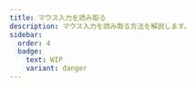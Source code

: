 ```yaml
---
title: マウス入力を読み取る
description: マウス入力を読み取る方法を解説します。
sidebar:
  order: 4
  badge:
    text: WIP
    variant: danger
---
```

